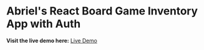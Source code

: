 # Abriel's React Board Game Inventory App with Auth

**Visit the live demo here:** [Live Demo](https://agitated-curran-e4cde6.netlify.app/)
